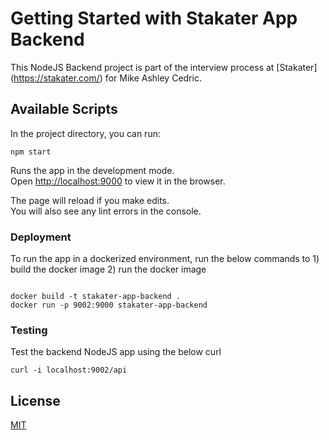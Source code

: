 # Getting Started with Stakater App Backend

This NodeJS Backend project is part of the interview process at [Stakater] (https://stakater.com/) for Mike Ashley Cedric.

## Available Scripts

In the project directory, you can run:

```
npm start

```

Runs the app in the development mode.\
Open [http://localhost:9000](http://localhost:9000) to view it in the browser.

The page will reload if you make edits.\
You will also see any lint errors in the console.
### Deployment

To run the app in a dockerized environment, run the below commands to 1) build the docker image 2) run the docker image 

```

docker build -t stakater-app-backend .
docker run -p 9002:9000 stakater-app-backend

```

### Testing

Test the backend NodeJS app using the below curl

```
curl -i localhost:9002/api

```
## License
[MIT](https://choosealicense.com/licenses/mit/)